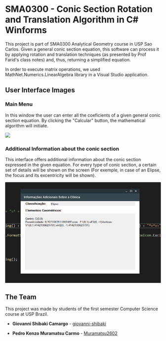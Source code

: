 # SMA0300 - Conic Section Rotation and Translation Algorithm in C# Winforms
This project is part of SMA0300 Analytical Geometry course in USP Sao Carlos. Given a general conic section equation, this software can process it by applying rotation and translation techniques (as presented by Prof Farid's class notes) and, thus, returning a simplified equation. 

In order to execute matrix operations, we used MathNet.Numerics.LinearAlgebra library in a Visual Studio application. 

## User Interface Images
### Main Menu
 In this window the user can enter all the coeficients of a given general conic section equation. By clicking the "Calcular" button, the mathematical algorithm will initiate.
 
<img src="mainMenu/.PNG">

### Additional Information about the conic section

This interface offers additional information about the conic section expressed in the given equation. For every type of conic section, a certain set of details will be shown on the screen (For exemple, in case of an Elipse, the focus and its excentricity will be shown).

<img src="images/details.PNG">


## The Team

This project was made by students of the first semester Computer Science course at USP Brazil.

* **Giovanni Shibaki Camargo** - [giovanni-shibaki](https://github.com/giovanni-shibaki)

* **Pedro Kenzo Muramatsu Carmo** - [Muramatsu2602](https://github.com/Muramatsu2602)
